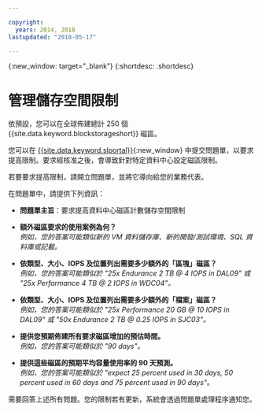 ```yaml
---

copyright:
  years: 2014, 2018
lastupdated: "2018-05-17"

---
```

{:new_window: target="_blank"}
{:shortdesc: .shortdesc}

# 管理儲存空間限制

依預設，您可以在全球佈建總計 250 個 {{site.data.keyword.blockstorageshort}} 磁區。 

您可以在 [{{site.data.keyword.slportal}}](https://control.softlayer.com/){:new_window} 中提交問題單，以要求提高限制。要求經核准之後，會導致針對特定資料中心設定磁區限制。  

若要要求提高限制，請開立問題單，並將它導向給您的業務代表。

在問題單中，請提供下列資訊：

- **問題單主旨**：要求提高資料中心磁區計數儲存空間限制

- **額外磁區要求的使用案例為何？** <br />
*例如，您的答案可能類似新的 VM 資料儲存庫、新的開發/測試環境、SQL 資料庫或記載。*

- **依類型、大小、IOPS 及位置列出需要多少額外的「區塊」磁區？** <br />
*例如，您的答案可能類似於 "25x Endurance 2 TB @ 4 IOPS in DAL09" 或 "25x Performance 4 TB @ 2 IOPS in WDC04"。*

- **依類型、大小、IOPS 及位置列出需要多少額外的「檔案」磁區？** <br />
*例如，您的答案可能類似於 "25x Performance 20 GB @ 10 IOPS in DAL09" 或 "50x Endurance 2 TB @ 0.25 IOPS in SJC03"。*
 
- **提供您預期佈建所有要求磁區增加的預估時間。** <br />
 *例如，您的答案可能類似於 "90 days"。*

- **提供這些磁區的預期平均容量使用率的 90 天預測。** <br />
*例如，您的答案可能類似於 "expect 25 percent used in 30 days, 50 percent used in 60 days and 75 percent used in 90 days"。*

需要回答上述所有問題。您的限制若有更新，系統會透過問題單處理程序通知您。 
